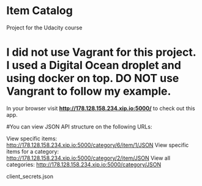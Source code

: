 # Item Catalog
Project for the Udacity course
# I did not use Vagrant for this project. I used a Digital Ocean droplet and using docker on top. DO NOT use Vangrant to follow my example.

In your browser visit **http://178.128.158.234.xip.io:5000/** to check out this app.

#You can view JSON API structure on the following URLs:

View specific items:
http://178.128.158.234.xip.io:5000/category/6/item/1/JSON
View specific items for a category:
http://178.128.158.234.xip.io:5000/category/2/item/JSON
View all categories:
http://178.128.158.234.xip.io:5000/category/JSON




client_secrets.json
